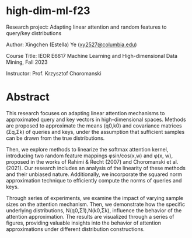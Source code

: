 # high-dim-ml-f23
Research project: Adapting linear attention and random features to query/key distributions

Author: Xingchen (Estella) Ye (xy2527@columbia.edu)

Course Title: IEOR E6617 Machine Learning and High-dimensional Data Mining, Fall 2023

Instructor: Prof. Krzysztof Choromanski

# Abstract
This research focuses on adapting linear attention mechanisms to approximated query and key vectors in high-dimensional spaces. Methods are proposed to approximate the means (q0,k0) and covariance matrices (Σq,Σk) of queries and keys, under the assumption that sufficient samples can be drawn from the true distributions.

Then, we explore methods to linearize the softmax attention kernel, introducing two random feature mappings φsin/cos(x,w) and φ(x, w), proposed in the works of Rahimi & Recht (2007) and Choromanski et al. (2021). Our research includes an analysis of the linearity of these methods and their unbiased nature. Additionally, we incorporate the squared norm approximation technique to efficiently compute the norms of queries and keys.

Through series of experiments, we examine the impact of varying sample sizes on the attention mechanism. Then, we demonstrate how the specific underlying distributions, N(q0,Σ1),N(k0,Σk), influence the behavior of the attention approximation. The results are visualized through a series of figures, providing valuable insights into the behavior of attention approximations under different distribution constructions.

